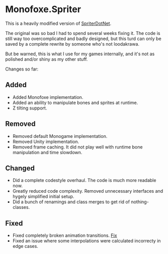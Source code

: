 # Monofoxe.Spriter

This is a heavily modified version of [SpriterDotNet](https://github.com/loodakrawa/SpriterDotNet).

The original was so bad I had to spend several weeks fixing it. 
The code is still way too overcomplicated and badly designed, but this turd can only be saved by a complete rewrite by someone who's not loodakrawa. 

But be warned, this is what I use for my games internally, and it's not as polished and/or shiny as my other stuff. 

Changes so far:

## Added

- Added Monofoxe implementation.
- Added an ability to manipulate bones and sprites at runtime.
- Z tilting support.

## Removed

- Removed default Monogame implementation.
- Removed Unity implementation.
- Removed frame caching. It did not play well with runtime bone manipulation and time slowdown.

## Changed

- Did a complete codestyle overhaul. The code is much more readable now.
- Greatly reduced code complexity. Removed unnecessary interfaces and hygely simplified initial setup.
- Did a bunch of renamings and class merges to get rid of nothing-classes.

## Fixed

- Fixed completely broken animation transitions. [Fix](https://github.com/loodakrawa/SpriterDotNet/issues/99)
- Fixed an issue where some interpolations were calculated incorrecty in edge cases.
